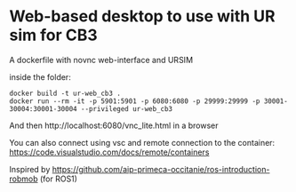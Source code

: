 # Web-based desktop to use with UR sim for CB3
A dockerfile with novnc web-interface and URSIM

inside the folder:

```console
docker build -t ur-web_cb3 .
docker run --rm -it -p 5901:5901 -p 6080:6080 -p 29999:29999 -p 30001-30004:30001-30004 --privileged ur-web_cb3
```

And then http://localhost:6080/vnc_lite.html in a browser

You can also connect using vsc and remote connection to the container: https://code.visualstudio.com/docs/remote/containers

Inspired by https://github.com/aip-primeca-occitanie/ros-introduction-robmob (for ROS1)
